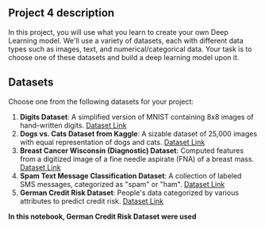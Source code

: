 ## Project 4 description

In this project, you will use what you learn to create your own Deep Learning model. We'll use a variety of datasets, each with different data types such as images, text, and numerical/categorical data. Your task is to choose one of these datasets and build a deep learning model upon it.

## Datasets

Choose one from the following datasets for your project:

1. **Digits Dataset**: A simplified version of MNIST containing 8x8 images of hand-written digits. [Dataset Link](https://scikit-learn.org/stable/auto_examples/datasets/plot_digits_last_image.html)
2. **Dogs vs. Cats Dataset from Kaggle**: A sizable dataset of 25,000 images with equal representation of dogs and cats. [Dataset Link](https://www.kaggle.com/c/dogs-vs-cats)
3. **Breast Cancer Wisconsin (Diagnostic) Dataset**: Computed features from a digitized image of a fine needle aspirate (FNA) of a breast mass. [Dataset Link](https://archive.ics.uci.edu/ml/datasets/Breast+Cancer+Wisconsin+%28Diagnostic%29)
4. **Spam Text Message Classification Dataset**: A collection of labeled SMS messages, categorized as "spam" or "ham". [Dataset Link](https://www.kaggle.com/uciml/sms-spam-collection-dataset)
5. **German Credit Risk Dataset**: People's data categorized by various attributes to predict credit risk. [Dataset Link](https://archive.ics.uci.edu/ml/datasets/Statlog+%28German+Credit+Data%29)

**In this notebook, German Credit Risk Dataset were used**
